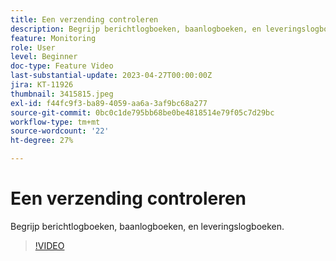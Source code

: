 ```yaml
---
title: Een verzending controleren
description: Begrijp berichtlogboeken, baanlogboeken, en leveringslogboeken.
feature: Monitoring
role: User
level: Beginner
doc-type: Feature Video
last-substantial-update: 2023-04-27T00:00:00Z
jira: KT-11926
thumbnail: 3415815.jpeg
exl-id: f44fc9f3-ba89-4059-aa6a-3af9bc68a277
source-git-commit: 0bc0c1de795bb68be0be4818514e79f05c7d29bc
workflow-type: tm+mt
source-wordcount: '22'
ht-degree: 27%

---
```


# Een verzending controleren

Begrijp berichtlogboeken, baanlogboeken, en leveringslogboeken.

>[!VIDEO](https://video.tv.adobe.com/v/3415815/?learn=on)
